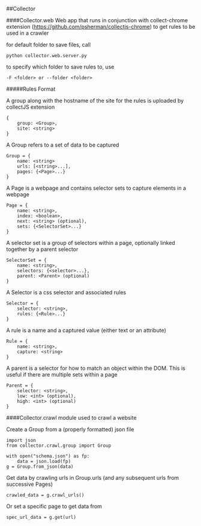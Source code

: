 ##Collector

####Collector.web
Web app that runs in conjunction with collect-chrome extension (https://github.com/psherman/collectjs-chrome) to get rules to be used in a crawler

for default folder to save files, call

    python collector.web.server.py

to specify which folder to save rules to, use 

    -F <folder> or --folder <folder>

#####Rules Format

A group along with the hostname of the site for the rules is uploaded by collectJS extension

    {
        group: <Group>,
        site: <string>
    }

A Group refers to a set of data to be captured
    
    Group = {
        name: <string>
        urls: [<string>...],
        pages: {<Page>...}
    }

A Page is a webpage and contains selector sets to capture elements in a webpage

    Page = {
        name: <string>,
        index: <boolean>,
        next: <string> (optional),
        sets: {<SelectorSet>...}
    }

A selector set is a group of selectors within a page, optionally linked together by a parent selector

    SelectorSet = {
        name: <string>,
        selectors: {<selector>...},
        parent: <Parent> (optional)
    }

A Selector is a css selector and associated rules

    Selector = {
        selector: <string>,
        rules: {<Rule>...}
    }

A rule is a name and a captured value (either text or an attribute)

    Rule = {
        name: <string>,
        capture: <string>
    }

A parent is a selector for how to match an object within the DOM. This is useful if there are multiple sets within a page

    Parent = {
        selector: <string>,
        low: <int> (optional),
        high: <int> (optional)
    }


####Collector.crawl
module used to crawl a website

Create a Group from a (properly formatted) json file

    import json
    from collector.crawl.group import Group

    with open("schema.json") as fp:
        data = json.load(fp)
    g = Group.from_json(data)

Get data by crawling urls in Group.urls (and any subsequent urls from successive Pages)

    crawled_data = g.crawl_urls()

Or set a specific page to get data from

    spec_url_data = g.get(url)
